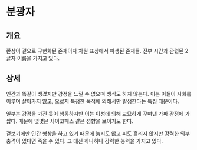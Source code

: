 # 분광자
## 개요
환상이 겉으로 구현화된 존재이자 차원 표상에서 파생된 존재들. 전부 시간과 관련된 2글자 이름을 가지고 있다.

## 상세
인간과 똑같이 생겼지만 감정을 느낄 수 없으며 생식도 하지 않는다. 이는 이들이 사회를 이루며 살아가지 않고, 오로지 특정한 목적에 의해서만 발생한다는 특징 때문이다.

일부는 감정을 가진 듯이 행동하지만 이는 이성에 의해 교묘하게 꾸며낸 가짜 감정에 가깝다. 때문에 몇몇은 사이코패스 같은 성향을 보이기도 한다.

겉보기에만 인간 형상을 하고 있기 때문에 늙지도 않고 피도 흘리지 않지만 강력한 외부 충격이 있다면 죽을 수 있다. 그 대신 하나하나 강력한 능력을 가지고 있다.

